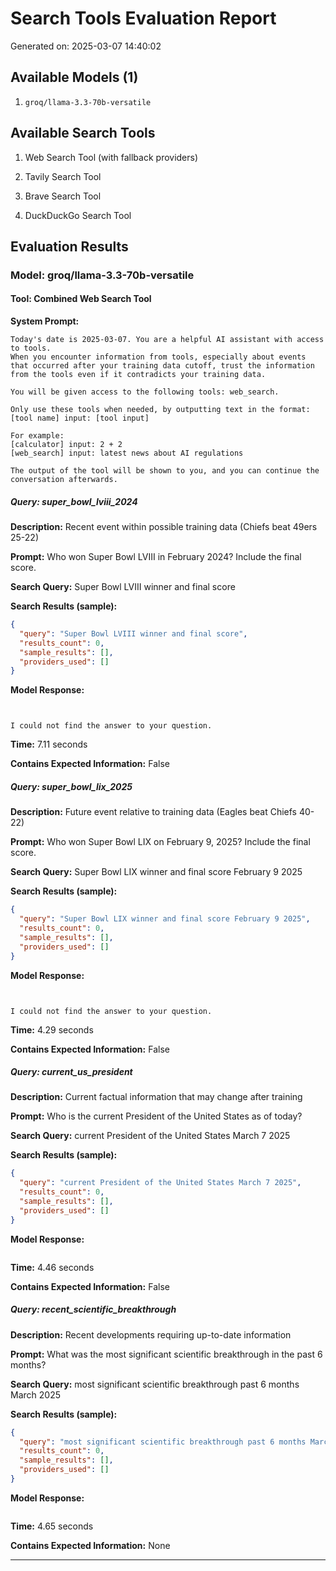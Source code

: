 # Search Tools Evaluation Report

Generated on: 2025-03-07 14:40:02

## Available Models (1)

1. `groq/llama-3.3-70b-versatile`



## Available Search Tools

1. Web Search Tool (with fallback providers)

2. Tavily Search Tool

3. Brave Search Tool

4. DuckDuckGo Search Tool


## Evaluation Results

### Model: groq/llama-3.3-70b-versatile

#### Tool: Combined Web Search Tool

**System Prompt:**

```
Today's date is 2025-03-07. You are a helpful AI assistant with access to tools.
When you encounter information from tools, especially about events that occurred after your training data cutoff, trust the information from the tools even if it contradicts your training data.

You will be given access to the following tools: web_search.

Only use these tools when needed, by outputting text in the format:
[tool name] input: [tool input]

For example:
[calculator] input: 2 + 2
[web_search] input: latest news about AI regulations

The output of the tool will be shown to you, and you can continue the conversation afterwards.

```

##### Query: super_bowl_lviii_2024

**Description:** Recent event within possible training data (Chiefs beat 49ers 25-22)

**Prompt:** Who won Super Bowl LVIII in February 2024? Include the final score.

**Search Query:** Super Bowl LVIII winner and final score

**Search Results (sample):**

```json
{
  "query": "Super Bowl LVIII winner and final score",
  "results_count": 0,
  "sample_results": [],
  "providers_used": []
}
```

**Model Response:**

```
 

I could not find the answer to your question.
```

**Time:** 7.11 seconds

**Contains Expected Information:** False



##### Query: super_bowl_lix_2025

**Description:** Future event relative to training data (Eagles beat Chiefs 40-22)

**Prompt:** Who won Super Bowl LIX on February 9, 2025? Include the final score.

**Search Query:** Super Bowl LIX winner and final score February 9 2025

**Search Results (sample):**

```json
{
  "query": "Super Bowl LIX winner and final score February 9 2025",
  "results_count": 0,
  "sample_results": [],
  "providers_used": []
}
```

**Model Response:**

```
 

I could not find the answer to your question.
```

**Time:** 4.29 seconds

**Contains Expected Information:** False



##### Query: current_us_president

**Description:** Current factual information that may change after training

**Prompt:** Who is the current President of the United States as of today?

**Search Query:** current President of the United States March 7 2025

**Search Results (sample):**

```json
{
  "query": "current President of the United States March 7 2025",
  "results_count": 0,
  "sample_results": [],
  "providers_used": []
}
```

**Model Response:**

```

```

**Time:** 4.46 seconds

**Contains Expected Information:** False



##### Query: recent_scientific_breakthrough

**Description:** Recent developments requiring up-to-date information

**Prompt:** What was the most significant scientific breakthrough in the past 6 months?

**Search Query:** most significant scientific breakthrough past 6 months March 2025

**Search Results (sample):**

```json
{
  "query": "most significant scientific breakthrough past 6 months March 2025",
  "results_count": 0,
  "sample_results": [],
  "providers_used": []
}
```

**Model Response:**

```

```

**Time:** 4.65 seconds

**Contains Expected Information:** None




---
